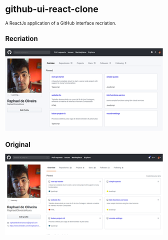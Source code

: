 # github-ui-react-clone

A ReactJs application of a GitHub interface recriation.

## Recriation

<img src="./screenshots/screenshot.png">

## Original

<img src="./screenshots/screenshot-origin.png">
